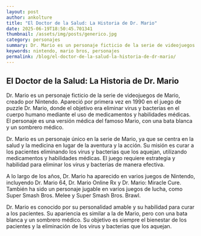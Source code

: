 ```yaml
--- 
layout: post 
author: ankolture 
title: "El Doctor de la Salud: La Historia de Dr. Mario"
date: 2025-06-19T18:50:45.701341 
thumbnail: /assets/img/posts/generico.jpg 
category: personajes 
summary: Dr. Mario es un personaje ficticio de la serie de videojuegos de Mario, creado por Nintendo. Apareció por primera vez en 1990 en el juego de puzzle Dr...
keywords: nintendo, mario bros, personajes 
permalink: /blog/el-doctor-de-la-salud-la-historia-de-dr-mario/ 
--- 
```


## El Doctor de la Salud: La Historia de Dr. Mario

Dr. Mario es un personaje ficticio de la serie de videojuegos de Mario, creado por Nintendo. Apareció por primera vez en 1990 en el juego de puzzle Dr. Mario, donde el objetivo era eliminar virus y bacterias en el cuerpo humano mediante el uso de medicamentos y habilidades médicas. El personaje es una versión médica del famoso Mario, con una bata blanca y un sombrero médico.

Dr. Mario es un personaje único en la serie de Mario, ya que se centra en la salud y la medicina en lugar de la aventura y la acción. Su misión es curar a los pacientes eliminando los virus y bacterias que los aquejan, utilizando medicamentos y habilidades médicas. El juego requiere estrategia y habilidad para eliminar los virus y bacterias de manera efectiva.

A lo largo de los años, Dr. Mario ha aparecido en varios juegos de Nintendo, incluyendo Dr. Mario 64, Dr. Mario Online Rx y Dr. Mario: Miracle Cure. También ha sido un personaje jugable en varios juegos de lucha, como Super Smash Bros. Melee y Super Smash Bros. Brawl.

Dr. Mario es conocido por su personalidad amable y su habilidad para curar a los pacientes. Su apariencia es similar a la de Mario, pero con una bata blanca y un sombrero médico. Su objetivo es siempre el bienestar de los pacientes y la eliminación de los virus y bacterias que los aquejan.
